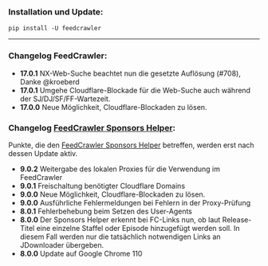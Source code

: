 ### Installation und Update:

`pip install -U feedcrawler`

---

### Changelog FeedCrawler:

- **17.0.1** NX-Web-Suche beachtet nun die gesetzte Auflösung (#708), Danke @kroeberd
- **17.0.1** Umgehe Cloudflare-Blockade für die Web-Suche auch während der SJ/DJ/SF/FF-Wartezeit.
- **17.0.0** Neue Möglichkeit, Cloudflare-Blockaden zu lösen.

### Changelog [FeedCrawler Sponsors Helper](https://github.com/rix1337/FeedCrawler/wiki/5.-FeedCrawler-Sponsors-Helper):

Punkte, die den [FeedCrawler Sponsors Helper](https://github.com/rix1337/RSScrawler/wiki/5.-FeedCrawler-Sponsors-Helper)
betreffen, werden erst nach dessen Update aktiv.

- **9.0.2** Weitergabe des lokalen Proxies für die Verwendung im FeedCrawler
- **9.0.1** Freischaltung benötigter Cloudflare Domains
- **9.0.0** Neue Möglichkeit, Cloudflare-Blockaden zu lösen.
- **9.0.0** Ausführliche Fehlermeldungen bei Fehlern in der Proxy-Prüfung
- **8.0.1** Fehlerbehebung beim Setzen des User-Agents
- **8.0.0** Der Sponsors Helper erkennt bei FC-Links nun, ob laut Release-Titel eine einzelne Staffel oder Episode
  hinzugefügt werden soll. In diesem Fall werden nur die tatsächlich notwendigen Links an JDownloader übergeben. 
- **8.0.0** Update auf Google Chrome 110
